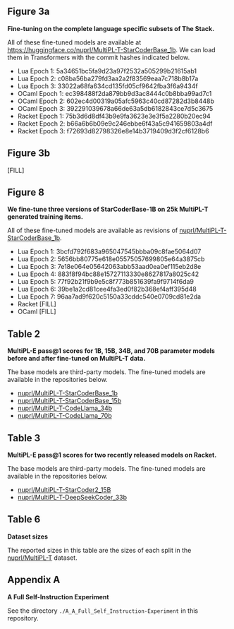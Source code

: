 
## Figure 3a

**Fine-tuning on the complete language specific subsets of The Stack.**

All of these fine-tuned models are available at https://huggingface.co/nuprl/MultiPL-T-StarCoderBase_1b. We can load them in Transformers with the commit hashes indicated below.

- Lua Epoch 1: 5a34651bc5fa9d23a97f2532a505299b21615ab1
- Lua Epoch 2: c08ba56ba279fd3aa2a2f83569eaa7c718b8b17a
- Lua Epoch 3: 33022a68fa634cd135fd05cf9642fba3f6a9434f
- OCaml Epoch 1: ec398488f2da879bb9d3ac8444c0b8bba99ad7c1
- OCaml Epoch 2: 602ec4d00319a05afc5963c40cd87282d3b8448b
- OCaml Epoch 3: 392291039678a66de63a5db6182843ce7d5c3675
- Racket Epoch 1: 75b3d6d8df43b9e9fa3623e3e3f5a2280b20ec94
- Racket Epoch 2: b66a6b6b09e9c246ebbe6f43a5c941659803a4df
- Racket Epoch 3: f72693d82798326e8e14b3719409d3f2cf6128b6

## Figure 3b

[FILL]

## Figure 8

**We fine-tune three versions of StarCoderBase-1B on 25k MultiPL-T generated training items.**

All of these fine-tuned models are available as revisions of [nuprl/MultiPL-T-StarCoderBase_1b](https://huggingface.co/nuprl/MultiPL-T-StarCoderBase_1b).

- Lua Epoch 1: 3bcfd792f683a965047545bbba09c8fae5064d07
- Lua Epoch 2: 5656bb80775e618e05575057699805e64a3875cb
- Lua Epoch 3: 7e18e064e05642063abb53aad0ea0ef115eb2d8e
- Lua Epoch 4: 883f8f94bc88e15727113330e8627817a8025c42
- Lua Epoch 5: 77f92b21f9b9e5c8f773b851639fa9f9714f6da9
- Lua Epoch 6: 39be1a2cd81cee4fa3ed0f82b368ef4aff395d48
- Lua Epoch 7: 96aa7ad9f620c5150a33cddc540e0709cd81e2da
- Racket [FILL]
- OCaml [FILL]

## Table 2

**MultiPL-E pass@1 scores for 1B, 15B, 34B, and 70B parameter models before and after fine-tuned on MultiPL-T data.**

The base models are third-party models. The fine-tuned models are available in the repositories below.

- [nuprl/MultiPL-T-StarCoderBase_1b](https://huggingface.co/nuprl/MultiPL-T-StarCoderBase_1b)
- [nuprl/MultiPL-T-StarCoderBase_15b](https://huggingface.co/nuprl/MultiPL-T-StarCoderBase_15b)
- [nuprl/MultiPL-T-CodeLlama_34b](https://huggingface.co/nuprl/MultiPL-T-CodeLlama_34b)
- [nuprl/MultiPL-T-CodeLlama_70b](https://huggingface.co/nuprl/MultiPL-T-CodeLlama_70b)

## Table 3

**MultiPL-E pass@1 scores for two recently released models on Racket.**

The base models are third-party models. The fine-tuned models are available in the repositories below.

- [nuprl/MultiPL-T-StarCoder2_15B](https://huggingface.co/nuprl/MultiPL-T-StarCoder2_15B)
- [nuprl/MultiPL-T-DeepSeekCoder_33b](https://huggingface.co/nuprl/MultiPL-T-DeepSeekCoder_33b)

## Table 6

**Dataset sizes**

The reported sizes in this table are the sizes of each split in the [nuprl/MultiPL-T](https://huggingface.co/datasets/nuprl/MultiPL-T) dataset.

## Appendix A

**A Full Self-Instruction Experiment**

See the directory `./A_A_Full_Self_Instruction-Experiment` in this repository.